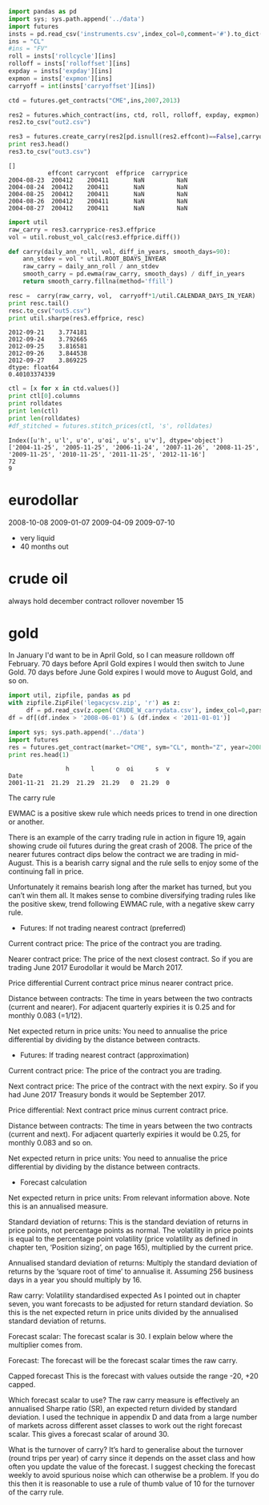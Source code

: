 
```python
import pandas as pd
import sys; sys.path.append('../data')
import futures    
insts = pd.read_csv('instruments.csv',index_col=0,comment='#').to_dict()
ins = "CL"
#ins = "FV"
roll = insts['rollcycle'][ins]
rolloff = insts['rolloffset'][ins]
expday = insts['expday'][ins]
expmon = insts['expmon'][ins]
carryoff = int(insts['carryoffset'][ins])
```

```python
ctd = futures.get_contracts("CME",ins,2007,2013)
```

```python
res2 = futures.which_contract(ins, ctd, roll, rolloff, expday, expmon)
res2.to_csv("out2.csv")
```

```python
res3 = futures.create_carry(res2[pd.isnull(res2.effcont)==False],carryoff,ctd)
print res3.head()
res3.to_csv("out3.csv")
```

```text
[]
           effcont carrycont  effprice  carryprice
2004-08-23  200412    200411       NaN         NaN
2004-08-24  200412    200411       NaN         NaN
2004-08-25  200412    200411       NaN         NaN
2004-08-26  200412    200411       NaN         NaN
2004-08-27  200412    200411       NaN         NaN
```

```python
import util
raw_carry = res3.carryprice-res3.effprice
vol = util.robust_vol_calc(res3.effprice.diff())

def carry(daily_ann_roll, vol, diff_in_years, smooth_days=90):
    ann_stdev = vol * util.ROOT_BDAYS_INYEAR
    raw_carry = daily_ann_roll / ann_stdev
    smooth_carry = pd.ewma(raw_carry, smooth_days) / diff_in_years
    return smooth_carry.fillna(method='ffill')

resc =  carry(raw_carry, vol,  carryoff*1/util.CALENDAR_DAYS_IN_YEAR)
print resc.tail()
resc.to_csv("out5.csv")
print util.sharpe(res3.effprice, resc)
```

```text
2012-09-21    3.774181
2012-09-24    3.792665
2012-09-25    3.816581
2012-09-26    3.844538
2012-09-27    3.869225
dtype: float64
0.40103374339
```

```python
ctl = [x for x in ctd.values()]
print ctl[0].columns
print rolldates
print len(ctl)
print len(rolldates)
#df_stitched = futures.stitch_prices(ctl, 's', rolldates)
```

```text
Index([u'h', u'l', u'o', u'oi', u's', u'v'], dtype='object')
['2004-11-25', '2005-11-25', '2006-11-24', '2007-11-26', '2008-11-25', '2009-11-25', '2010-11-25', '2011-11-25', '2012-11-16']
72
9
```


















eurodollar
===================
2008-10-08
2009-01-07
2009-04-09
2009-07-10

* very liquid
* 40 months out

crude oil
===============
always hold december contract
rollover november 15

gold
========
In January I'd want to be in April Gold, so I can measure rolldown off
February. 70 days before April Gold expires I would then switch to
June Gold. 70 days before June Gold expires I would move to August
Gold, and so on.



```python
import util, zipfile, pandas as pd
with zipfile.ZipFile('legacycsv.zip', 'r') as z:
     df = pd.read_csv(z.open('CRUDE_W_carrydata.csv'), index_col=0,parse_dates=True )
df = df[(df.index > '2008-06-01') & (df.index < '2011-01-01')]
```

```python
import sys; sys.path.append('../data')
import futures
res = futures.get_contract(market="CME", sym="CL", month="Z", year=2008)
print res.head(1)
```

```text
                h      l      o  oi      s  v
Date                                         
2001-11-21  21.29  21.29  21.29   0  21.29  0
```










The carry rule

EWMAC is a positive skew rule which needs prices to trend in one
direction or another.

There is an example of the carry trading rule in action in figure 19,
again showing crude oil futures during the great crash of 2008. The
price of the nearer futures contract dips below the contract we are
trading in mid-August.  This is a bearish carry signal and the rule
sells to enjoy some of the continuing fall in price.

Unfortunately it remains bearish long after the market has turned, but
you can’t win them all. It makes sense to combine diversifying trading
rules like the positive skew, trend following EWMAC rule, with a
negative skew carry rule.

* Futures: If not trading nearest contract (preferred)

Current contract price: The price of the contract you are trading.

Nearer contract price: The price of the next closest contract. So if
you are trading June 2017 Eurodollar it would be March 2017.

Price differential Current contract price minus nearer contract price.

Distance between contracts: The time in years between the two contracts
(current and nearer). For adjacent quarterly expiries it is 0.25 and
for monthly 0.083 (=1/12).

Net expected return in price units: You need to annualise the price
differential by dividing by the distance between contracts.

* Futures: If trading nearest contract (approximation)

Current contract price: The price of the contract you are trading.

Next contract price: The price of the contract with the next expiry. So
if you had June 2017 Treasury bonds it would be September 2017.

Price differential: Next contract price minus current contract price.

Distance between contracts: The time in years between the two contracts
(current and next). For adjacent quarterly expiries it would be 0.25,
for monthly 0.083 and so on.

Net expected return in price units: You need to annualise the price
differential by dividing by the distance between contracts.

* Forecast calculation

Net expected return in price units: From relevant information
above. Note this is an annualised measure.

Standard deviation of returns: This is the standard deviation of
returns in price points, not percentage points as normal. The
volatility in price points is equal to the percentage point volatility
(price volatility as defined in chapter ten, ‘Position sizing’, on
page 165), multiplied by the current price.

Annualised standard deviation of returns: Multiply the standard
deviation of returns by the ‘square root of time’ to annualise
it. Assuming 256 business days in a year you should multiply by 16.

Raw carry: Volatility standardised expected As I pointed out in
chapter seven, you want forecasts to be adjusted for return standard
deviation. So this is the net expected return in price units divided
by the annualised standard deviation of returns.

Forecast scalar: The forecast scalar is 30. I explain below where the
multiplier comes from.

Forecast: The forecast will be the forecast scalar times the raw
carry.

Capped forecast This is the forecast with values outside the range
-20, +20 capped.
 
Which forecast scalar to use?
The raw carry measure is effectively an annualised Sharpe ratio (SR),
an expected return divided by standard deviation. I used the technique
in appendix D and data from a large number of markets across different
asset classes to work out the right forecast scalar. This gives a
forecast scalar of around 30.

What is the turnover of carry?
It’s hard to generalise about the turnover (round trips per year) of
carry since it depends on the asset class and how often you update the
value of the forecast. I suggest checking the forecast weekly to avoid
spurious noise which can otherwise be a problem. If you do this then
it is reasonable to use a rule of thumb value of 10 for the turnover
of the carry rule.
 
 

